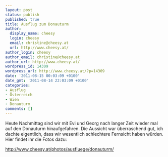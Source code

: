 ```yaml
---
layout: post
status: publish
published: true
title: Ausflug zum Donauturm
author:
  display_name: cheesy
  login: cheesy
  email: christine@cheesy.at
  url: http://www.cheesy.at/
author_login: cheesy
author_email: christine@cheesy.at
author_url: http://www.cheesy.at/
wordpress_id: 14309
wordpress_url: http://www.cheesy.at/?p=14309
date: '2011-08-15 00:03:09 +0100'
date_gmt: '2011-08-14 22:03:09 +0100'
categories:
- Ausflug
- Österreich
- Wien
- Donauturm
comments: []
---
```

<!--:de-->Heute Nachmittag sind wir mit Evi und Georg nach langer Zeit wieder mal auf den Donauturm hinaufgefahren. Die Aussicht war überraschend gut, ich dachte eigentlich, dass wir wesentlich schlechtere Fernsicht haben würden. Hier findet ihr die Fotos dazu:
http://www.cheesy.at/photos/ausfluege/donauturm/<!--:-->
